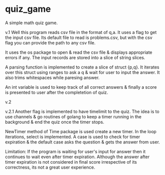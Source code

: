 # quiz_game
A simple math quiz game. 

v.1
Well this program reads csv file in the format of q,a. It uses a flag to get the input csv file. Its default file to read is problems.csv, but with the csv flag you can provide the path to any csv file.

It uses the os package to open & read the csv file & displays appropriate errors if any. The input records are stored into a slice of string slices. 

A parsing function is implemented to create a slice of struct {p,q}. It iterates over this struct using ranges to ask a q & wait for user to input the answer. It also trims whitespaces while paresing answer.

An int variable is used to keep track of all correct answers & finally a score is presented to user after the completetion of quiz.

v.2

v.2.1
Another flag is implemented to have timelimit to the quiz. The idea is to use channels & go routines of golang to keep a timer running in the background & end the quiz once the timer stops.

NewTimer method of Time package is used create a new timer. In the loop iterations, select is implemented. A case is used to check for timer expiration & the default case asks the question & gets the answer from user. 

Limitation: If the program is waiting for user's input for answer then it continues to wait even after timer expiration. Although the answer after timer expiration is not considered in final score irrespective of its correctness, its not a great user experience.
